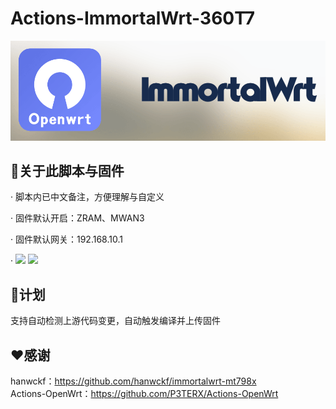 # Actions-ImmortalWrt-360T7

![immortalwrt](logo.png)

## 🤖关于此脚本与固件
· 脚本内已中文备注，方便理解与自定义  

· 固件默认开启：ZRAM、MWAN3  

· 固件默认网关：192.168.10.1

· [![](https://img.shields.io/badge/编译状态-编译中-brightgreen.svg)](https://github.com/IraXu/ImmortalWrt-360T7/actions)   [![](https://img.shields.io/badge/最新固件-下载-green.svg)](https://github.com/IraXu/ImmortalWrt-360T7/releases)

## 📝计划
支持自动检测上游代码变更，自动触发编译并上传固件

## ❤️感谢
hanwckf：https://github.com/hanwckf/immortalwrt-mt798x  
Actions-OpenWrt：https://github.com/P3TERX/Actions-OpenWrt
